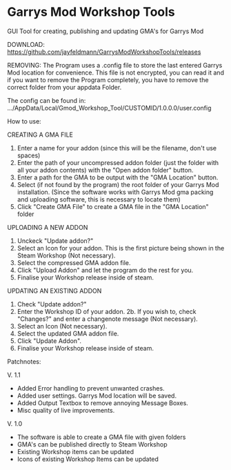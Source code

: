 # Garrys Mod Workshop Tools
GUI Tool for creating, publishing and updating GMA's for Garrys Mod

DOWNLOAD:
https://github.com/jayfeldmann/GarrysModWorkshopTools/releases

REMOVING:
The Program uses a .config file to store the last entered Garrys Mod location
for convenience. This file is not encrypted, you can read it and if you want
to remove the Program completely, you have to remove the correct folder from your
appdata Folder.

The config can be found in: .../AppData/Local/Gmod_Workshop_Tool/CUSTOMID/1.0.0.0/user.config

How to use:

CREATING A GMA FILE
1. Enter a name for your addon (since this will be the filename, don't use spaces)
2. Enter the path of your uncompressed addon folder (just the folder with all your addon contents) with the "Open addon folder" button.
3. Enter a path for the GMA to be output with the "GMA Location" button.
4. Select (if not found by the program) the root folder of your Garrys Mod installation. (Since the software works with Garrys Mod gma packing and uploading software, this is necessary to locate them)
5. Click "Create GMA File" to create a GMA file in the "GMA Location" folder

UPLOADING A NEW ADDON
1. Unckeck "Update addon?"
2. Select an Icon for your addon. This is the first picture being shown in the Steam Workshop (Not necessary).
3. Select the compressed GMA addon file.
4. Click "Upload Addon" and let the program do the rest for you.
5. Finalise your Workshop release inside of steam.

UPDATING AN EXISTING ADDON
1. Check "Update addon?"
2. Enter the Workshop ID of your addon.
2b. If you wish to, check "Changes?" and enter a changenote message (Not necessary).
3. Select an Icon (Not necessary).
4. Select the updated GMA addon file.
5. Click "Update Addon".
6. Finalise your Workshop release inside of steam.

Patchnotes:

V. 1.1
- Added Error handling to prevent unwanted crashes.
- Added user settings. Garrys Mod location will be saved.
- Added Output Textbox to remove annoying Message Boxes.
- Misc quality of live improvements.

V. 1.0
- The software is able to create a GMA file with given folders
- GMA's can be published directly to Steam Workshop
- Existing Workshop items can be updated
- Icons of existing Workshop Items can be updated

